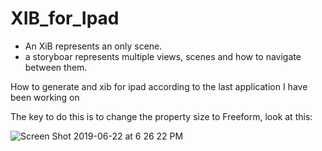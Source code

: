 # XIB_for_Ipad

- An XiB represents an only scene.
- a storyboar represents multiple views, scenes and how to navigate between them.

How to generate and xib for ipad according to the last application I have been working on

The key to do this is to change the property size to Freeform, look at this:

![Screen Shot 2019-06-22 at 6 26 22 PM](https://user-images.githubusercontent.com/24994818/59970117-cdbecd00-951b-11e9-9b89-66b3e2d0b7b4.png)
